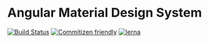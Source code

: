 # Angular Material Design System

[![Build Status](https://travis-ci.org/diegoavieira/amds.svg?branch=master)](https://travis-ci.org/diegoavieira/amds)
[![Commitizen friendly](https://img.shields.io/badge/commitizen-friendly-brightgreen.svg)](http://commitizen.github.io/cz-cli/)
[![lerna](https://img.shields.io/badge/maintained%20with-lerna-cc00ff.svg)](https://lernajs.io/)

